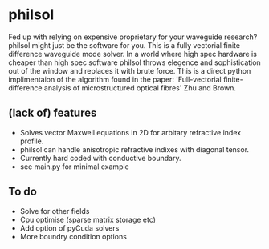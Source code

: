 # philsol
Fed up with relying on expensive proprietary for your waveguide research?  philsol might just be the software for you. 
This is a fully vectorial finite difference waveguide mode solver. In a world where high spec hardware is cheaper than high spec software philsol throws elegence and sophistication out of the window and replaces it with brute force. 
This is a direct python implimentaion of the algorithm found in the paper: 
'Full-vectorial finite-difference analysis of microstructured optical fibres' Zhu and Brown. 

## (lack of) features
- Solves vector Maxwell equations in 2D for arbitary refractive index profile. 
- philsol can handle anisotropic refractive indixes with diagonal tensor.
- Currently hard coded with conductive boundary.
- see main.py for minimal example

## To do 
- Solve for other fields 
- Cpu optimise (sparse matrix storage etc)
- Add option of pyCuda solvers 
- More boundry condition options
